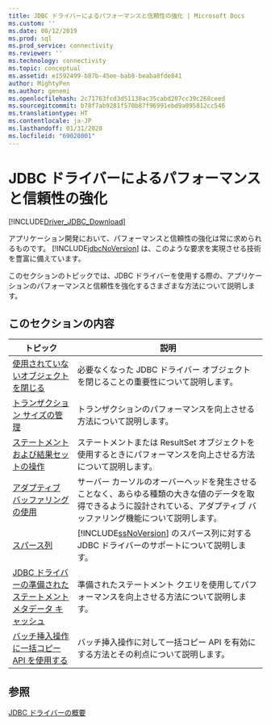 ```yaml
---
title: JDBC ドライバーによるパフォーマンスと信頼性の強化 | Microsoft Docs
ms.custom: ''
ms.date: 08/12/2019
ms.prod: sql
ms.prod_service: connectivity
ms.reviewer: ''
ms.technology: connectivity
ms.topic: conceptual
ms.assetid: e1592499-b87b-45ee-bab8-beaba8fde841
author: MightyPen
ms.author: genemi
ms.openlocfilehash: 2c71763fcd3d51138ac35cabd207cc39c268ceed
ms.sourcegitcommit: b78f7ab9281f570b87f96991ebd9a095812cc546
ms.translationtype: HT
ms.contentlocale: ja-JP
ms.lasthandoff: 01/31/2020
ms.locfileid: "69028001"
---
```

# <a name="improving-performance-and-reliability-with-the-jdbc-driver"></a>JDBC ドライバーによるパフォーマンスと信頼性の強化

[!INCLUDE[Driver_JDBC_Download](../../includes/driver_jdbc_download.md)]

アプリケーション開発において、パフォーマンスと信頼性の強化は常に求められるものです。 [!INCLUDE[jdbcNoVersion](../../includes/jdbcnoversion_md.md)] は、このような要求を実現させる技術を豊富に備えています。  
  
このセクションのトピックでは、JDBC ドライバーを使用する際の、アプリケーションのパフォーマンスと信頼性を強化するさまざまな方法について説明します。  

## <a name="in-this-section"></a>このセクションの内容

|トピック|説明|  
|-----------|-----------------|  
|[使用されていないオブジェクトを閉じる](../../connect/jdbc/closing-objects-when-not-in-use.md)|必要なくなった JDBC ドライバー オブジェクトを閉じることの重要性について説明します。|  
|[トランザクション サイズの管理](../../connect/jdbc/managing-transaction-size.md)|トランザクションのパフォーマンスを向上させる方法について説明します。|  
|[ステートメントおよび結果セットの操作](../../connect/jdbc/working-with-statements-and-result-sets.md)|ステートメントまたは ResultSet オブジェクトを使用するときにパフォーマンスを向上させる方法について説明します。|  
|[アダプティブ バッファリングの使用](../../connect/jdbc/using-adaptive-buffering.md)|サーバー カーソルのオーバーヘッドを発生させることなく、あらゆる種類の大きな値のデータを取得できるように設計されている、アダプティブ バッファリング機能について説明します。|  
|[スパース列](../../connect/jdbc/sparse-columns.md)|[!INCLUDE[ssNoVersion](../../includes/ssnoversion-md.md)] のスパース列に対する JDBC ドライバーのサポートについて説明します。|  
|[JDBC ドライバーの準備されたステートメント メタデータ キャッシュ](../../connect/jdbc/prepared-statement-metadata-caching-for-the-jdbc-driver.md)|準備されたステートメント クエリを使用してパフォーマンスを向上させる方法について説明します。|
|[バッチ挿入操作に一括コピー API を使用する](../../connect/jdbc/use-bulk-copy-api-batch-insert-operation.md)|バッチ挿入操作に対して一括コピー API を有効にする方法とその利点について説明します。|

## <a name="see-also"></a>参照

[JDBC ドライバーの概要](../../connect/jdbc/overview-of-the-jdbc-driver.md)  
  
